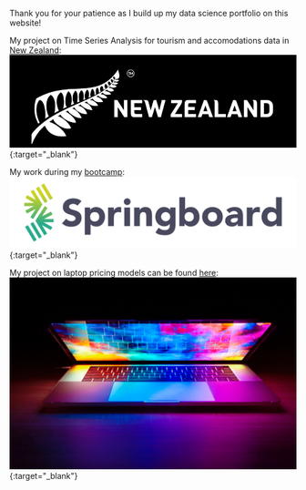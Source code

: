 
Thank you for your patience as I build up my data science portfolio on this website! 

My project on Time Series Analysis for tourism and accomodations data in [New Zealand](https://github.com/naturesbless/Tourism-Forecasting):
[![New Zealand Banner](/photos/new_zealand_banner.png)](https://github.com/naturesbless/Tourism-Forecasting){:target="_blank"}


My work during my [bootcamp](https://github.com/naturesbless/SpringboardMay2022):
[![Springboard Logo](/photos/Springboard-logo-dark.jpg)](https://github.com/naturesbless/SpringboardMay2022){:target="_blank"}


My project on laptop pricing models can be found [here](https://github.com/naturesbless/LaptopPriceModeling):
[![Laptop Price Model](/photos/laptop_images.jpg)](https://github.com/naturesbless/LaptopPriceModeling){:target="_blank"}

<!-- ### Markdown

Markdown is a lightweight and easy-to-use syntax for styling your writing. It includes conventions for

```markdown
Syntax highlighted code block

# Header 1
## Header 2
### Header 3

- Bulleted
- List

1. Numbered
2. List

**Bold** and _Italic_ and `Code` text

[Link](url) and ![Image](src)
```

For more details see [Basic writing and formatting syntax](https://docs.github.com/en/github/writing-on-github/getting-started-with-writing-and-formatting-on-github/basic-writing-and-formatting-syntax).

### Jekyll Themes

Your Pages site will use the layout and styles from the Jekyll theme you have selected in your [repository settings](https://github.com/naturesbless/naturesbless.github.io/settings/pages). The name of this theme is saved in the Jekyll `_config.yml` configuration file.

### Support or Contact

Having trouble with Pages? Check out our [documentation](https://docs.github.com/categories/github-pages-basics/) or [contact support](https://support.github.com/contact) and we’ll help you sort it out. --> 
